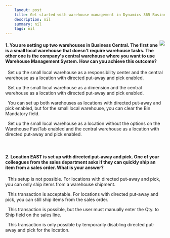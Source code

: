 ```yaml
---
    layout: post
    title: Get started with warehouse management in Dynamics 365 Business Central  
    description: nil
    summary: nil
    tags: nil
---
```



 <a target="_blank" href="https://docs.microsoft.com/en-us/learn/modules/get-started-warehouse-management/8-check/"><i class="fas fa-external-link-alt"></i> </a>
 <img align="right" src="https://docs.microsoft.com/en-us/learn/achievements/get-started-warehouse-management.svg">
####  1. You are setting up two warehouses in Business Central. The first one is a small local warehouse that doesn't require warehouse tasks. The other one is the company's central warehouse where you want to use Warehouse Management System. How can you achieve this outcome?


<i class='far fa-square'></i> &nbsp;&nbsp;Set up the small local warehouse as a responsibility center and the central warehouse as a location with directed put-away and pick enabled.

<i class='far fa-square'></i> &nbsp;&nbsp;Set up the small local warehouse as a dimension and the central warehouse as a location with directed put-away and pick enabled.

<i class='far fa-square'></i> &nbsp;&nbsp;You can set up both warehouses as locations with directed put-away and pick enabled, but for the small local warehouse, you can clear the Bin Mandatory field.

<i class='fas fa-check-square' style='color: Dodgerblue;'></i> &nbsp;&nbsp;Set up the small local warehouse as a location without the options on the Warehouse FastTab enabled and the central warehouse as a location with directed put-away and pick enabled.
<br />
<br />
<br />

####  2. Location EAST is set up with directed put-away and pick. One of your colleagues from the sales department asks if they can quickly ship an item from a sales order. What is your answer?


<i class='fas fa-check-square' style='color: Dodgerblue;'></i> &nbsp;&nbsp;This setup is not possible. For locations with directed put-away and pick, you can only ship items from a warehouse shipment.

<i class='far fa-square'></i> &nbsp;&nbsp;This transaction is acceptable. For locations with directed put-away and pick, you can still ship items from the sales order.

<i class='far fa-square'></i> &nbsp;&nbsp;This transaction is possible, but the user must manually enter the Qty. to Ship field on the sales line.

<i class='far fa-square'></i> &nbsp;&nbsp;This transaction is only possible by temporarily disabling directed put-away and pick for the location.
<br />
<br />
<br />
